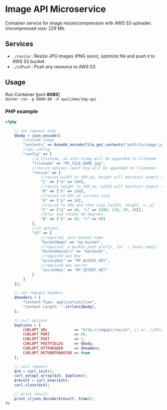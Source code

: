 Image API Microservice
=======================

Container service for image resize/compression with AWS S3 uploader.  
Uncompressed size: 229 Mb.

## Services

- `./resize` : Resize JPG images (PNG soon), optimize file and push it to AWS S3 bucket.
- `./s3Push` : Push any resource to AWS S3.

## Usage

Run Container [port **8080**]  
`docker run -p 8080:80 -d npulidom/img-api`

### PHP example
```php
<?php

	// set request body
	$body = json_encode([
		//encode image
		"contents" => base64_encode(file_get_contents("path/to/image.jpg")),
		//api config
		"config" => [
			//a filename, an auto-stamp will be appended to filename
			"filename" => "MY_FILE_NAME.jpg",
			//resize options (each key will be appended to filename)
			"resize" => [
				//resize width to 500 px, height will maintain aspect ratio
				"L" => ["w" => 500],
				//resize height to 500 px, width will maintain aspect ratio
				"M" => ["h" => 100],
				//resize to 50% of current size
				"H" => ["p" => 50],
				//resize to 60% and then crop [width, height, x, y]
				"C" => ["p" => 60, "c" => [490, 220, 20, 20]],
				//blur and rotate 90 degrees
				"B" => ["b" => 60, "r" => 90]
			],
			//s3 options
			"s3" => [
				//required, your bucket name
				"bucketName" => "my-bucket",
				//required, a bucket path prefix, for ./ leave empty
				"bucketBaseUri" => "backend/",
				//required aws key
				"accessKey" => "MY_ACCESS_KEY",
				//required aws secret
				"secretKey" => "MY_SECRET_KEY"
			]
		]
	]);

	// set request headers
	$headers = [
		"Content-Type: application/json",
		"Content-Length: ".strlen($body),
	];

	// curl options
	$options = [
		CURLOPT_URL            => "http://imgapi/resize", // or ./s3Push
		CURLOPT_PORT           => 80,
		CURLOPT_POST           => 1,
		CURLOPT_POSTFIELDS     => $body,
		CURLOPT_HTTPHEADER     => $headers,
		CURLOPT_RETURNTRANSFER => true
	];

	// curl request
	$ch = curl_init();
	curl_setopt_array($ch, $options);
	$result = curl_exec($ch);
	curl_close($ch);

	// print result
	print_r(json_decode($result, true));
?>
```
